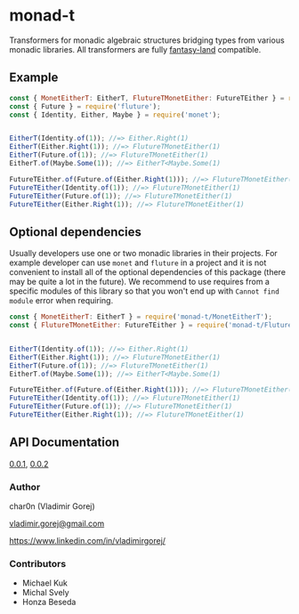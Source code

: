 # monad-t

Transformers for monadic algebraic structures bridging types from various monadic libraries.
All transformers are fully [fantasy-land](https://github.com/fantasyland/fantasy-land) compatible.

## Example

```javascript
const { MonetEitherT: EitherT, FlutureTMonetEither: FutureTEither } = require('monad-t');
const { Future } = require('fluture');
const { Identity, Either, Maybe } = require('monet');


EitherT(Identity.of(1)); //=> Either.Right(1)
EitherT(Either.Right(1)); //=> FlutureTMonetEither(1)
EitherT(Future.of(1)); //=> FlutureTMonetEither(1)
EitherT.of(Maybe.Some(1)); //=> EitherT<Maybe.Some(1)

FutureTEither.of(Future.of(Either.Right(1))); //=> FlutureTMonetEither(1)
FutureTEither(Identity.of(1)); //=> FlutureTMonetEither(1)
FutureTEither(Future.of(1)); //=> FlutureTMonetEither(1)
FutureTEither(Either.Right(1)); //=> FlutureTMonetEither(1)
```

## Optional dependencies

Usually developers use one or two monadic libraries in their projects. For example
developer can use `monet` and `fluture` in a project and it is not convenient
to install all of the optional dependencies of this package (there may be quite a lot in the future).
We recommend to use requires from a specific modules of this library so that
you won't end up with  `Cannot find module` error when requiring.

```javascript
const { MonetEitherT: EitherT } = require('monad-t/MonetEitherT');
const { FlutureTMonetEither: FutureTEither } = require('monad-t/FlutureTMonetEither');


EitherT(Identity.of(1)); //=> Either.Right(1)
EitherT(Either.Right(1)); //=> FlutureTMonetEither(1)
EitherT(Future.of(1)); //=> FlutureTMonetEither(1)
EitherT.of(Maybe.Some(1)); //=> EitherT<Maybe.Some(1)

FutureTEither.of(Future.of(Either.Right(1))); //=> FlutureTMonetEither(1)
FutureTEither(Identity.of(1)); //=> FlutureTMonetEither(1)
FutureTEither(Future.of(1)); //=> FlutureTMonetEither(1)
FutureTEither(Either.Right(1)); //=> FlutureTMonetEither(1)
```

## API Documentation

[0.0.1](https://char0n.github.io/monad-t/0.0.2), [0.0.2](https://char0n.github.io/monad-t/0.0.2)


### Author

char0n (Vladimir Gorej)
 
vladimir.gorej@gmail.com
 
https://www.linkedin.com/in/vladimirgorej/

### Contributors

 - Michael Kuk
 - Michal Svely
 - Honza Beseda
